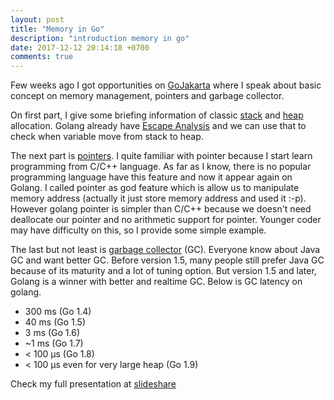 ```yaml
---
layout: post
title: "Memory in Go"
description: "introduction memory in go"
date: 2017-12-12 20:14:18 +0700
comments: true
---
```



Few weeks ago I got opportunities on [GoJakarta](https://www.meetup.com/GoJakarta/) where I speak about basic concept on memory management, pointers and garbage collector.

On first part, I give some briefing information of classic [stack](https://en.wikipedia.org/wiki/Stack-based_memory_allocation) and [heap](https://en.wikipedia.org/wiki/Memory_management#HEAP) allocation. Golang already have [Escape Analysis](https://en.wikipedia.org/wiki/Escape_analysis) and we can use that to check when variable move from stack to heap.

The next part is [pointers](https://en.wikipedia.org/wiki/Pointer_%28computer_programming%29). I quite familiar with pointer because I start learn programming from C/C++ language. As far as I know, there is no popular programming language have this feature and now it appear again on Golang. I called pointer as god feature which is allow us to manipulate memory address (actually it just store memory address and used it :-p). However golang pointer is simpler than C/C++ because we doesn't need deallocate our pointer and no arithmetic support for pointer. Younger coder may have difficulty on this, so I provide some simple example.

The last but not least is [garbage collector](https://en.wikipedia.org/wiki/Garbage_collection_(computer_science)) (GC). Everyone know about Java GC and want better GC. Before version 1.5, many people still prefer Java GC because of its maturity and a lot of tuning option. But version 1.5 and later, Golang is a winner with better and realtime GC. Below is GC latency on golang.
- 300 ms (Go 1.4)
- 40 ms (Go 1.5)
- 3 ms (Go 1.6)
- ~1 ms (Go 1.7)
- < 100 μs (Go 1.8)
- < 100 μs even for very large heap (Go 1.9)



Check my full presentation at [slideshare](https://www.slideshare.net/ImanTunggono/memory-in-go-82654871)
